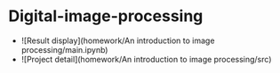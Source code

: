 # Digital-image-processing
* ![Result display](homework/An introduction to image processing/main.ipynb)
* ![Project detail](homework/An introduction to image processing/src)
